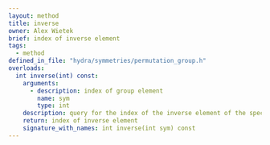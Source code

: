 ```yaml
---
layout: method
title: inverse
owner: Alex Wietek
brief: index of inverse element
tags:
  - method
defined_in_file: "hydra/symmetries/permutation_group.h"
overloads:
  int inverse(int) const:
    arguments:
      - description: index of group element
        name: sym
        type: int
    description: query for the index of the inverse element of the specified index
    return: index of inverse element
    signature_with_names: int inverse(int sym) const
---
```


